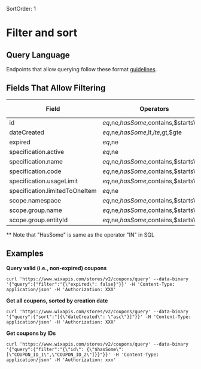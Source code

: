 SortOrder: 1
# Filter and sort

## Query Language

Endpoints that allow querying follow these format [guidelines](https://dev.wix.com/api/rest/getting-started/api-query-language).

## Fields That Allow Filtering

| Field | Operators | Sorting Allowed|
| --- | --- | --- |
| id |$eq,$ne,$hasSome,$contains,$startsWith|Allowed|
| dateCreated |$eq,$ne,$hasSome,$lt,$lte,$gt,$gte|Allowed|
| expired |$eq,$ne||
| specification.active |$eq,$ne||
| specification.name |$eq,$ne,$hasSome,$contains,$startsWith|Allowed|
| specification.code |$eq,$ne,$hasSome,$contains,$startsWith|Allowed|
| specification.usageLimit |$eq,$ne,$hasSome,$contains,$startsWith|Allowed|
| specification.limitedToOneItem |$eq,$ne||
| scope.namespace |$eq,$ne,$hasSome,$contains,$startsWith|Allowed|
| scope.group.name |$eq,$ne,$hasSome,$contains,$startsWith|Allowed|
| scope.group.entityId |$eq,$ne,$hasSome,$contains,$startsWith|Allowed|

** Note that "HasSome" is same as the operator "IN" in SQL

## Examples

**Query valid (i.e., non-expired) coupons**

```
curl 'https://www.wixapis.com/stores/v2/coupons/query' --data-binary '{"query":{"filter":"{\"expired\": false}"}}' -H 'Content-Type: application/json' -H 'Authorization: XXX'
``` 

**Get all coupons, sorted by creation date**

```
curl 'https://www.wixapis.com/stores/v2/coupons/query' --data-binary '{"query":{"sort":"[{\"dateCreated\": \"asc\"}]"}}' -H 'Content-Type: application/json' -H 'Authorization: XXX'
``` 

**Get coupons by IDs**

```
curl 'https://www.wixapis.com/stores/v2/coupons/query' --data-binary '{"query":{"filter":"{\"id\": {\"$hasSome\": [\"COUPON_ID_1\",\"COUPON_ID_2\"]}}"}}' -H 'Content-Type: application/json' -H 'Authorization: xxx'
``` 

